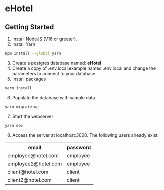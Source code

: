 # eHotel

## Getting Started

1. Install [NodeJS](https://nodejs.org/en/) (V16 or greater).
2. Install Yarn

```bash
npm install --global yarn
```

3. Create a postgres database named: <b>eHotel</b>
4. Create a copy of .env.local.example named .env.local and change the parameters to connect to your database.
5. Install packages

```bash
yarn install
```

6. Populate the database with sample data

```bash
yarn migrate:up
```

7. Start the webserver

```bash
yarn dev
```

8. Access the server at localhost:3000. The following users already exist:
<table>
<tr>
    <th>email</th>
    <th>password</th>
</tr>
<tr>
    <td>employee@hotel.com</td>
    <td>employee</td>
</tr>
<tr>
    <td>employee2@hotel.com</td>
    <td>employee</td>
</tr>
<tr>
    <td>client@hotel.com</td>
    <td>client</td>
</tr>
<tr>
    <td>client2@hotel.com</td>
    <td>client</td>
</tr>
</table>
